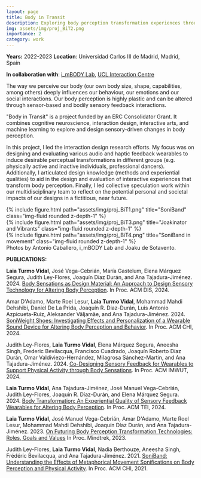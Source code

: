 ```yaml
---
layout: page
title: Body in Transit
description: Exploring body perception transformation experiences through interactive sensory feedback loops
img: assets/img/proj_BiT2.png
importance: 2
category: work
---
```

**Years:** 2022-2023                      **Location**: Universidad Carlos III de Madrid, Madrid, Spain

**In collaboration with**: [i_mBODY Lab](https://imbodylab.com/), [UCL Interaction Centre](https://www.ucl.ac.uk/uclic/ucl-interaction-centre) 

The way we perceive our body (our own body size, shape, capabilities, among others) deeply influences our behaviour, our emotions and our social interactions. Our body perception is highly plastic and can be altered through sensor-based and bodily sensory feedback interactions.

"Body in Transit" is a project funded by an ERC Consolidator Grant. It combines cognitive neuroscience, interaction design, interactive arts, and machine learning to explore and design sensory-driven changes in body perception.

In this project, I led the interaction design research efforts. My focus was on designing and evaluating various audio and haptic feedback wearables to induce desirable perceptual transformations in different groups (e.g. physically active and inactive individuals, professional dancers). Additionally, I articulated design knowledge (methods and experiential qualities) to aid in the design and evaluation of interactive experiences that transform body perception. Finally, I led collective speculation work within our multidisciplinary team to reflect on the potential personal and societal impacts of our designs in a fictitious, near future. 


<div class="row">
    <div class="col-sm mt-3 mt-md-0">
        {% include figure.html path="assets/img/proj_BiT1.png" title="SoniBand" class="img-fluid rounded z-depth-1" %}
    </div>
    <div class="col-sm mt-3 mt-md-0">
        {% include figure.html path="assets/img/proj_BiT3.png" title="Joakinator and Vibrants" class="img-fluid rounded z-depth-1" %}
    </div>
    <div class="col-sm mt-3 mt-md-0">
        {% include figure.html path="assets/img/proj_BiT4.png" title="SoniBand in movement" class="img-fluid rounded z-depth-1" %}
    </div>
</div>
<div class="caption">
    Photos by Antonio Caballero, i_mBODY Lab and Joaku de Sotavento. 
</div>


**PUBLICATIONS:**

**Laia Turmo Vidal**, José Vega-Cebrián, María Gastelum, Elena Márquez Segura, Judith Ley-Flores, Joaquín Díaz Durán, and Ana Tajadura-Jiménez. 2024. [Body Sensations as Design Material: An Approach to Design Sensory Technology for Altering Body Perception](https://doi.org/10.1145/3643834.3660701). In Proc. ACM DIS, 2024.

Amar D'Adamo, Marte Roel Lesur, **Laia Turmo Vidal**, Mohammad Mahdi Dehshibi, Daniel De La Prida, Joaquín R. Diaz-Durán, Luis Antonio Azpicueta-Ruiz, Aleksander Väljamäe, and Ana Tajadura-Jiménez. 2024. [SoniWeight Shoes: Investigating Effects and Personalization of a Wearable Sound Device for Altering Body Perception and Behavior](https://doi.org/10.1145/3613904.3642651). In Proc. ACM CHI, 2024.

Judith Ley-Flores, **Laia Turmo Vidal**, Elena Márquez Segura, Aneesha Singh, Frederic Bevilacqua, Francisco Cuadrado, Joaquín Roberto Díaz Durán, Omar Valdiviezo-Hernández, Milagrosa Sánchez-Martin, and Ana Tajadura-Jiménez. 2024. [Co-Designing Sensory Feedback for Wearables to Support Physical Activity through Body Sensations](https://doi.org/10.1145/3643499). In Proc. ACM IMWUT, 2024.

**Laia Turmo Vidal**, Ana Tajadura-Jiménez, José Manuel Vega-Cebrián, Judith Ley-Flores, Joaquin R. Díaz-Durán, and Elena Márquez Segura. 2024. [Body Transformation: An Experiential Quality of Sensory Feedback Wearables for Altering Body Perception](https://doi.org/10.1145/3623509.3633373). In Proc. ACM TEI, 2024.

**Laia Turmo Vidal**, José Manuel Vega-Cebrián, Amar D'Adamo, Marte Roel Lesur, Mohammad Mahdi Dehshibi, Joaquín Díaz Durán, and Ana Tajadura-Jiménez. 2023. [On Futuring Body Perception Transformation Technologies: Roles, Goals and Values](https://doi.org/10.1145/3616961.3616991) In Proc. Mindtrek, 2023. 

Judith Ley-Flores, **Laia Turmo Vidal**, Nadia Berthouze, Aneesha Singh, Frédéric Bevilacqua, and Ana Tajadura-Jiménez. 2021. [SoniBand: Understanding the Effects of Metaphorical Movement Sonifications on Body Perception and Physical Activity](https://doi.org/10.1145/3411764.3445558
). In Proc. ACM CHI, 2021.
